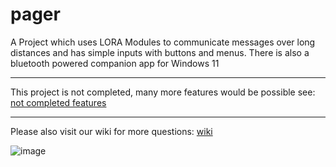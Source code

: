 # pager
A Project which uses LORA Modules to communicate messages over long distances and has simple inputs with buttons and menus. There is also a bluetooth powered companion app for Windows 11

---

This project is not completed, many more features would be possible see:
[not completed features](https://github.com/users/basti-debug/projects/3)

---

Please also visit our wiki for more questions:
[wiki](https://github.com/basti-debug/pager/wiki)

![image](https://github.com/basti-debug/pager/assets/84239503/5319362e-9094-424b-804a-6161c6173213)
